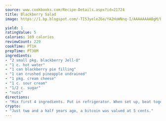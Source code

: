 ```yaml
---
source: www.cookbooks.com/Recipe-Details.aspx?id=21724
title: Blackberry Salad
image: https://1.bp.blogspot.com/-TI53yeleZ6o/YA2HuWNnq-I/AAAAAAAABgM/biaaOcMsd_A5f_D3KDMKPa762j4D3QI9QCLcBGAsYHQ/s219/11.png

yield: 1
ratingValue: 5
calories: 169 calories
reviewCount: 229
cookTime: PT1H
prepTime: PT38M
ingredients:
- "2 small pkg. blackberry Jell-O"
- "1 c. hot water"
- "1 can blackberry pie filling"
- "1 can crushed pineapple undrained"
- "1 pkg. cream cheese"
- "1 c. sour cream"
- "1/2 c. sugar"
- "nuts"
directions:
- "Mix first 4 ingredients. Put in refrigerator. When set up, beat together last 4 ingredients and spread on top of salad. Let set overnight."
crypto:
- "Just two and a half years ago, a bitcoin was valued at 5 cents."
---
```

